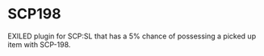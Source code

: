 # SCP198
 EXILED plugin for SCP:SL that has a 5% chance of possessing a picked up item with SCP-198.
